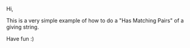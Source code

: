 Hi,

This is a very simple example of how to do a "Has Matching Pairs" of a giving string.

Have fun :)

